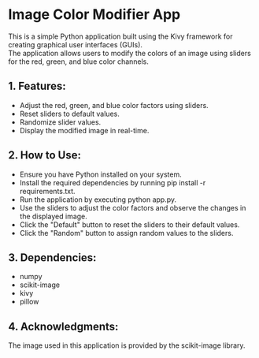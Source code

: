 # Image Color Modifier App
This is a simple Python application built using the Kivy framework for creating graphical user interfaces (GUIs). <br>
The application allows users to modify the colors of an image using sliders for the red, green, and blue color channels.

## 1. Features:
* Adjust the red, green, and blue color factors using sliders.
* Reset sliders to default values.
* Randomize slider values.
* Display the modified image in real-time.

## 2. How to Use:
* Ensure you have Python installed on your system.
* Install the required dependencies by running pip install -r requirements.txt.
* Run the application by executing python app.py.
* Use the sliders to adjust the color factors and observe the changes in the displayed image.
* Click the "Default" button to reset the sliders to their default values.
* Click the "Random" button to assign random values to the sliders.

## 3. Dependencies:
* numpy
* scikit-image
* kivy
* pillow

## 4. Acknowledgments:
The image used in this application is provided by the scikit-image library.